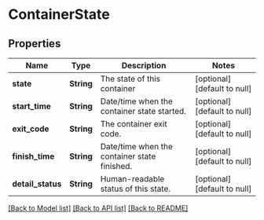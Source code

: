# ContainerState

## Properties
Name | Type | Description | Notes
------------ | ------------- | ------------- | -------------
**state** | **String** | The state of this container | [optional] [default to null]
**start_time** | **String** | Date/time when the container state started. | [optional] [default to null]
**exit_code** | **String** | The container exit code. | [optional] [default to null]
**finish_time** | **String** | Date/time when the container state finished. | [optional] [default to null]
**detail_status** | **String** | Human-readable status of this state. | [optional] [default to null]

[[Back to Model list]](../README.md#documentation-for-models) [[Back to API list]](../README.md#documentation-for-api-endpoints) [[Back to README]](../README.md)


